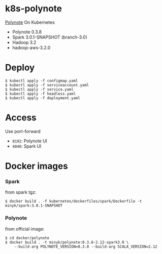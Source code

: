 k8s-polynote
============

[Polynote](https://github.com/polynote/polynote) On Kubernetes

* Polynote 0.3.8
* Spark 3.0.1-SNAPSHOT (branch-3.0)
* Hadoop 3.2
 * hadoop-aws-3.2.0

# Deploy

```
$ kubectl apply -f configmap.yaml
$ kubectl apply -f serviceaccount.yaml
$ kubectl apply -f service.yaml
$ kubectl apply -f headless.yaml
$ kubectl apply -f deployment.yaml
```


# Access

Use port-forward
* `8192`: Polynote UI
* `4040`: Spark UI


# Docker images

### Spark

from spark tgz:
```
$ docker build . -f kubernetes/dockerfiles/spark/Dockerfile -t minyk/spark:3.0.1-SNAPSHOT
```

### Polynote

from official image:
```
$ cd docker/polynote
$ docker build . -t minyk/polynote:0.3.8-2.12-spark3.0 \
    --build-arg POLYNOTE_VERSION=0.3.8 --build-arg SCALA_VERSION=2.12
```
